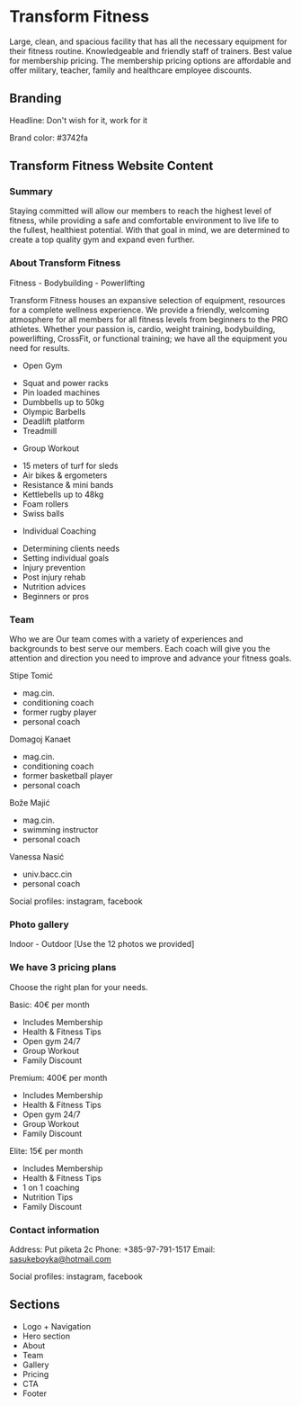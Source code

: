 # Transform Fitness

Large, clean, and spacious facility that has all the necessary equipment for their fitness routine. Knowledgeable and friendly staff of trainers. Best value for membership pricing. The membership pricing options are affordable and offer military, teacher, family and healthcare employee discounts.

## Branding

Headline: Don't wish for it, work for it

Brand color: #3742fa

## Transform Fitness Website Content

### Summary

Staying committed will allow our members to reach the highest level of fitness, while providing a safe and comfortable environment to live life to the fullest, healthiest potential. With that goal in mind, we are determined to create a top quality gym and expand even further.

### About Transform Fitness

Fitness - Bodybuilding - Powerlifting

Transform Fitness houses an expansive selection of equipment, resources for a complete wellness experience. We provide a friendly, welcoming atmosphere for all members for all fitness levels from beginners to the PRO athletes. Whether your passion is, cardio, weight training, bodybuilding, powerlifting, CrossFit, or functional training; we have all the equipment you need for results.

- Open Gym

* Squat and power racks
* Pin loaded machines
* Dumbbells up to 50kg
* Olympic Barbells
* Deadlift platform
* Treadmill

- Group Workout

* 15 meters of turf for sleds
* Air bikes & ergometers
* Resistance & mini bands
* Kettlebells up to 48kg
* Foam rollers
* Swiss balls

- Individual Coaching

* Determining clients needs
* Setting individual goals
* Injury prevention
* Post injury rehab
* Nutrition advices
* Beginners or pros

### Team

Who we are
Our team comes with a variety of experiences and backgrounds to best serve our members. Each coach will give you the attention and direction you need to improve and advance your fitness goals.

Stipe Tomić

- mag.cin.
- conditioning coach
- former rugby player
- personal coach

Domagoj Kanaet

- mag.cin.
- conditioning coach
- former basketball player
- personal coach

Bože Majić

- mag.cin.
- swimming instructor
- personal coach

Vanessa Nasić

- univ.bacc.cin
- personal coach

Social profiles: instagram, facebook

### Photo gallery

Indoor - Outdoor
[Use the 12 photos we provided]

### We have 3 pricing plans

Choose the right plan for your needs.

Basic: 40€ per month

- Includes Membership
- Health & Fitness Tips
- Open gym 24/7
- Group Workout
- Family Discount

Premium: 400€ per month

- Includes Membership
- Health & Fitness Tips
- Open gym 24/7
- Group Workout
- Family Discount

Elite: 15€ per month

- Includes Membership
- Health & Fitness Tips
- 1 on 1 coaching
- Nutrition Tips
- Family Discount

### Contact information

Address: Put piketa 2c
Phone: +385-97-791-1517
Email: sasukeboyka@hotmail.com

Social profiles: instagram, facebook

## Sections

- Logo + Navigation
- Hero section
- About
- Team
- Gallery
- Pricing
- CTA
- Footer
